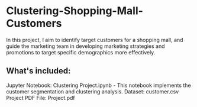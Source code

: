 # Clustering-Shopping-Mall-Customers
In this project, I aim to identify target customers for a shopping mall, and guide the marketing team in developing marketing strategies and promotions to target specific demographics more effectively.

## What's included:

Jupyter Notebook: Clustering Project.ipynb - This notebook implements the customer segmentation and clustering analysis.
Dataset: customer.csv 
Project PDF File: Project.pdf
